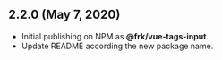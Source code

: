 ## 2.2.0 (May 7, 2020)

- Initial publishing on NPM as **@frk/vue-tags-input**.
- Update README according the new package name.
